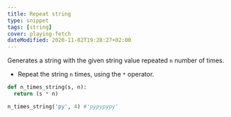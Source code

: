```yaml
---
title: Repeat string
type: snippet
tags: [string]
cover: playing-fetch
dateModified: 2020-11-02T19:28:27+02:00
---
```


Generates a string with the given string value repeated `n` number of times.

- Repeat the string `n` times, using the `*` operator.

```py
def n_times_string(s, n):
  return (s * n)
```

```py
n_times_string('py', 4) #'pypypypy'
```
